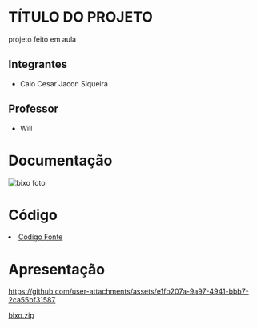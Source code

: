 # TÍTULO DO PROJETO

projeto feito em aula

## Integrantes

- Caio Cesar Jacon Siqueira
  

## Professor

- Will

# Documentação

![bixo foto](https://github.com/user-attachments/assets/c87dad8c-03d0-45bb-b1b8-993617b07fde)


# Código

<li><a href="src/README.md"> Código Fonte</a></li>

# Apresentação

https://github.com/user-attachments/assets/e1fb207a-9a97-4941-bbb7-2ca55bf31587
















































[bixo.zip](https://github.com/user-attachments/files/18061871/bixo.zip)




